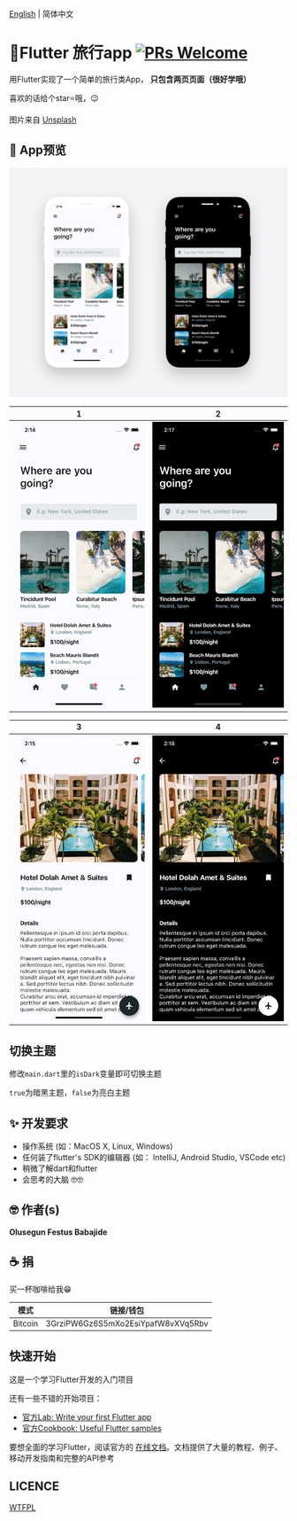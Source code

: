 [English](./README.md) | 简体中文
# 🛫Flutter 旅行app [![PRs Welcome](https://img.shields.io/badge/PRs-welcome-brightgreen.svg?style=flat-square)](http://makeapullrequest.com)

用Flutter实现了一个简单的旅行类App，
**只包含两页页面（很好学哦）**

喜欢的话给个star⭐哦，😉


图片来自 [Unsplash](https://unsplash.com)
## 📸 App预览

<img src="ss/1.png"/>

| 1 | 2|
|------|-------|
|<img src="ss/2.png" width="400">|<img src="ss/3.png" width="400">|

| 3 | 4|
|------|-------|
|<img src="ss/4.png" width="400">|<img src="ss/5.png" width="400">|


## 切换主题
修改`main.dart`里的`isDark`变量即可切换主题

`true`为暗黑主题，`false`为亮白主题

## ✨ 开发要求
* 操作系统 (如：MacOS X, Linux, Windows)
* 任何装了flutter's SDK的编辑器 (如： IntelliJ, Android Studio, VSCode etc)
* 稍微了解dart和flutter
* 会思考的大脑 🤓🤓

## 🤓 作者(s)
**Olusegun Festus Babajide**

## ☕️  捐

买一杯咖啡给我😁

| 模式 | 链接/钱包|
| ------| ------------|
| Bitcoin | 3GrziPW6Gz6S5mXo2EsiYpafW8vXVq5Rbv|

## 快速开始

这是一个学习Flutter开发的入门项目

还有一些不错的开始项目：

- [官方Lab: Write your first Flutter app](https://flutter.io/docs/get-started/codelab)
- [官方Cookbook: Useful Flutter samples](https://flutter.io/docs/cookbook)

要想全面的学习Flutter，阅读官方的
[在线文档](https://flutter.io/docs)。文档提供了大量的教程、例子、移动开发指南和完整的API参考


## LICENCE
[WTFPL](http://www.wtfpl.net/about/)